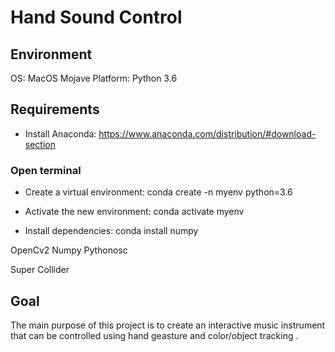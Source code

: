 # Hand Sound Control

## Environment

OS: MacOS Mojave
Platform: Python 3.6

## Requirements

- Install Anaconda: https://www.anaconda.com/distribution/#download-section

### Open terminal

- Create a virtual environment: conda create -n myenv python=3.6

- Activate the new environment: conda activate myenv

- Install dependencies: conda install numpy



OpenCv2
Numpy
Pythonosc

Super Collider

## Goal
The main purpose of this project is to create an interactive music instrument that can be controlled using hand geasture and color/object tracking .




